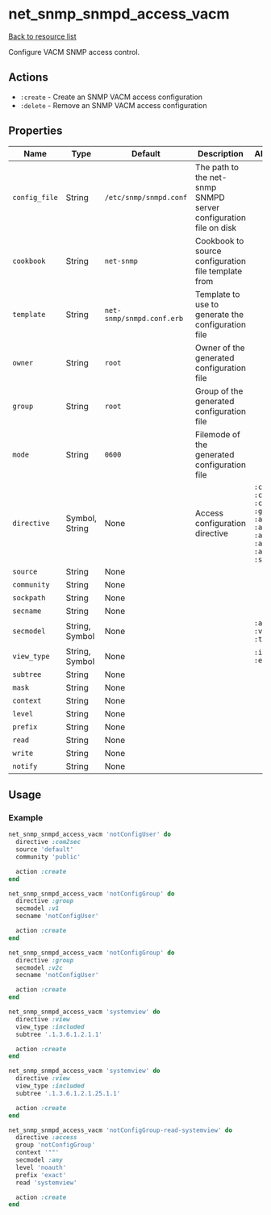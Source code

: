 # net_snmp_snmpd_access_vacm

[Back to resource list](../README.md#resources)

Configure VACM SNMP access control.

## Actions

- `:create` - Create an SNMP VACM access configuration
- `:delete` - Remove an SNMP VACM access configuration

## Properties

| Name                   | Type          | Default                          | Description                                                         | Allowed Values      |
| ---------------------- | ------------- | -------------------------------- | ------------------------------------------------------------------- | ------------------- |
| `config_file`          | String        | `/etc/snmp/snmpd.conf`           | The path to the net-snmp SNMPD server configuration file on disk    |                     |
| `cookbook`             | String        | `net-snmp`                       | Cookbook to source configuration file template from                 |                     |
| `template`             | String        | `net-snmp/snmpd.conf.erb`        | Template to use to generate the configuration file                  |                     |
| `owner`                | String        | `root`                           | Owner of the generated configuration file                           |                     |
| `group`                | String        | `root`                           | Group of the generated configuration file                           |                     |
| `mode`                 | String        | `0600`                           | Filemode of the generated configuration file                        |                     |
| `directive`            | Symbol, String| None                             | Access configuration directive                                      | `:com2sec, :com2sec6, :com2secunix, :group, :view, :access, :authcommunity, :authuser, :authgroup, :authaccess, :setaccess` |
| `source`               | String        | None                             |                                                                     |                     |
| `community`            | String        | None                             |                                                                     |                     |
| `sockpath`             | String        | None                             |                                                                     |                     |
| `secname`              | String        | None                             |                                                                     |                     |
| `secmodel`             | String, Symbol| None                             |                                                                     | `:any, :v1, :v2c, :usm, :tsm, :ksm` |
| `view_type`            | String, Symbol| None                             |                                                                     | `:included, :excluded` |
| `subtree`              | String        | None                             |                                                                     |                     |
| `mask`                 | String        | None                             |                                                                     |                     |
| `context`              | String        | None                             |                                                                     |                     |
| `level`                | String        | None                             |                                                                     |                     |
| `prefix`               | String        | None                             |                                                                     |                     |
| `read`                 | String        | None                             |                                                                     |                     |
| `write`                | String        | None                             |                                                                     |                     |
| `notify`               | String        | None                             |                                                                     |                     |

## Usage

### Example

```ruby
net_snmp_snmpd_access_vacm 'notConfigUser' do
  directive :com2sec
  source 'default'
  community 'public'

  action :create
end

net_snmp_snmpd_access_vacm 'notConfigGroup' do
  directive :group
  secmodel :v1
  secname 'notConfigUser'

  action :create
end

net_snmp_snmpd_access_vacm 'notConfigGroup' do
  directive :group
  secmodel :v2c
  secname 'notConfigUser'

  action :create
end

net_snmp_snmpd_access_vacm 'systemview' do
  directive :view
  view_type :included
  subtree '.1.3.6.1.2.1.1'

  action :create
end

net_snmp_snmpd_access_vacm 'systemview' do
  directive :view
  view_type :included
  subtree '.1.3.6.1.2.1.25.1.1'

  action :create
end

net_snmp_snmpd_access_vacm 'notConfigGroup-read-systemview' do
  directive :access
  group 'notConfigGroup'
  context '""'
  secmodel :any
  level 'noauth'
  prefix 'exact'
  read 'systemview'

  action :create
end
```
